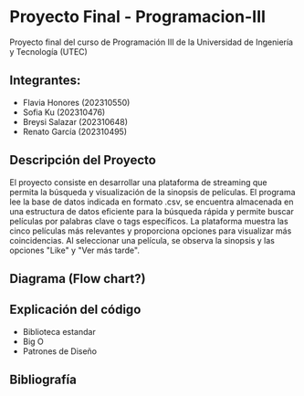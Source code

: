 # Proyecto Final - Programacion-III

Proyecto final del curso de Programación III de la Universidad de Ingeniería y Tecnología (UTEC)

## Integrantes:
- Flavia Honores (202310550)
- Sofia Ku (202310476)
- Breysi Salazar (202310648)
- Renato García (202310495)

## Descripción del Proyecto
El proyecto consiste en desarrollar una plataforma de streaming que permita la búsqueda y visualización de la sinopsis de películas. El programa lee la base de datos indicada en formato .csv, se encuentra almacenada en una estructura de datos eficiente para la búsqueda rápida y permite buscar películas por palabras clave o tags específicos. La plataforma muestra las cinco películas más relevantes y proporciona opciones para visualizar más coincidencias. Al seleccionar una película, se observa la sinopsis y las opciones "Like" y "Ver más tarde".

## Diagrama (Flow chart?)

## Explicación del código
- Biblioteca estandar
- Big O
- Patrones de Diseño

## Bibliografía
